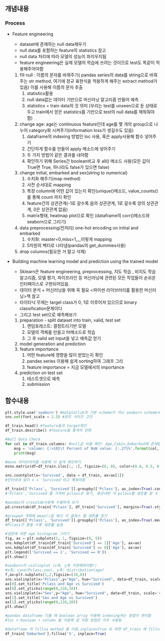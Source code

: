 ## 개념내용

### Process

- Feature engineering
    - dataset에 존재하는 null data채우기
    - null data를 포함하는 feature의 statistics 참고
    - null data 처리에 따라 모델의 성능이 좌지우지됨
    - feature engineering은 실제 모델의 학습에 쓰려는 것이므로 test도 똑같이 적용해주어야함
    1. fill null : 이름의 문자를 바꿔주기( pandas series의 data를 string으로 바꿔주는 str method, 여기에 정규 표현식을 적용하게 해주는 extract method가 있음) 이를 사용해 이름의 문자 추출
        1. statistics활용
        2. null data없는 데이터 기반으로 머신러닝 알고리즘 만들어 예측
        3. statistics = train data의 것 의미 (우리는 test를 unseen으로 둔 상태로 두고 train에서 얻은 statistics를 기반으로 test의 null data를 채워줘야함)
    2. change age: age는 continuous feature인데 age를 몇 개의 group으로 나누어 category화 시켜주기(information loss가 생길수도 있음)
        1. dataframe의 indexing 방법인 loc 사용, 혹은 apply사용해 함수 넣어주기
        2. 간단하게 함수를 만들어 apply 메소드에 넣어주기
        3. 두 가지 방법이 같은 결과를 내야함 
        4. 확인하기 위해 Series간 boolean비교 후 all() 메소드 사용(모든 값이 True면 True, 하나라도 false가 있으면 false)
    3. change initial, embarked and sex(string to numerical)
        1. 수치화 해주기(map method)
        2. 사전 순서대로 mapping
        3. 특정 column에 어떤 값이 있는지 확인(unique()메소드, value_counts()를 통해 count 까지 확인
        4. feature간의 상관관계(-1로 갈수록 음의 상관관계, 1로 갈수록 양의 상관관계, 0은 상관관계 없음)
        5. matrix형태, heatmap plot으로 확인 (dataframe의 corr()메소드와 seaborn으로 그리기)
    4. data preprocessing(전처리) one-hot encoding on initial and embarked
        1. 수치화: master=0,miss=1,,,,이렇게 mapping
        2. 5차원의 벡터로 나타냄(pandas의 get_dummies사용)
    5. drop columns(필요한 거 말고 삭제)

- Building machine learning model and prediction using the trained model
    - Sklearn은 feature engineering, preprocessing, 지도 학습 , 비지도 학습 알고리즘, 모델 평가, 파이프라인 등 머신러닝에 관련된 모든 작업들이 손쉬운 인터페이스로 구현되어있음.
    - 데이터 분석 + 머신러닝을 위해 꼭 필요 <파이썬 라이브러리를 활용한 머신러닝>책 참고
    - 타이타닉 무제는 targel class가 0, 1로 이루어져 있으므로 binary classification문제이다
    - 그리고 test set으로 예측해보기
    1. preparation - split dataset into train, valid, test set
        1. 랜덤포레스트: 결정트리기반 모델
        2. 모델의 객체를 만들고 fit메소드로 학습
        3. 그 후 valid set input을 넣고 예측값 얻기
    2. model generation and prediction
    3. feature importance
        1. 어떤 feature에 영향을 많이 받았는지 확인
        2. pandas series 이용해 쉽게 sorting하여 그래프 그리
        3. feature importance = 지금 모델에서의 importance
    4. prediction on test set
        1. 테스트셋으로 예측
        2. submission
        
        
## 함수내용

```python
plt.style.use('seaborn') #matplotlib의 기본 scheme이 아닌 seaborn scheme세팅
sns.set(font_scale = 2.5) #폰트 사이즈 고전

df_train.head() #feature들과 target확인
df_train.describe() #feature들 통계치 반환

#Null Data Check
for col in df_train.columns: #null값 비율 확인: Age,Cabin,Embarked에 존재함 확인
    msg = 'column: {:>10}\t Percent of NaN value: {:.2f}%'.format(col, 100 * (df_train[col].isnull().sum() / df_train[col].shape[0]))
    print(msg)

#msno 라이브러리를 사용해 더 쉽게 확인하기
msno.matrix(df=df_train.iloc[:, :], figsize=(8, 8), color=(0.8, 0.5, 0.2))

sns.countplot(x='Survived', data = df_train, ax=ax[1]) 
#인터넷과 달리 x = 'Survived'라고 해줘야함

df_train[['Pclass', 'Survived']].groupby(['Pclass'], as_index=True).count()
#'Pclass','Survived'를 가져와 pclass로 묶기, 평균내면 각 pclass별 생존률 알 수 있음

#pandas의 crosstab사용해 수월하게 보기
pd.crosstab(df_train['Pclass'], df_train['Survived'], margins=True).style.background_gradient(cmap='summer_r')

#grouped 객체에 mean()을 해서 각 클래스 별 생존률 얻기 
df_train[['Pclass', 'Survived']].groupby(['Pclass'], as_index=True).mean().sort_values(by='Survived', ascending=False).plot.bar()
#Pclass가 좋을 수록 생존률 높음

#생존에 따른 age histogram 그리기
fig, ax = plt.subplots(1, 1, figsize=(9, 5))
sns.kdeplot(df_train[df_train['Survived'] == 1]['Age'], ax=ax)
sns.kdeplot(df_train[df_train['Survived'] == 0]['Age'], ax=ax)
plt.legend(['Survived == 1', 'Survived == 0'])
plt.show()

#seaborn의 violinplot (x축, y축 지정해줘야함!)
#x축: case(Pclass,sex), y축: distribution(age)
f,ax=plt.subplots(1,2,figsize=(18,8))
sns.violinplot(x="Pclass",y="Age", hue="Survived", data=df_train, scale='count', split=True,ax=ax[0])
ax[0].set_title('Pclass and Age vs Survived')
ax[0].set_yticks(range(0,110,10))
sns.violinplot(x="Sex",y="Age", hue="Survived", data=df_train, scale='count', split=True,ax=ax[1])
ax[1].set_title('Sex and Age vs Survived')
ax[1].set_yticks(range(0,110,10))
plt.show()

#pandas dataframe 다룰 때 boolean array 이용해 indexing하는 방법이 편리함
#loc + boolean + column 을 이용해 값 치환 방법은 자주 사용됨

#dataframe 의 fillna method 를 이용,inplace=True 로 하면 df_train 에 fillna 를 실제로 적용
df_train['Embarked'].fillna('S', inplace=True)

```
